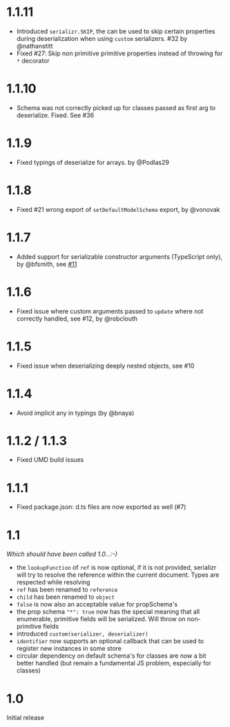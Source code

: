 # 1.1.11

* Introduced `serializr.SKIP`, the can be used to skip certain properties during deserialization when using `custom` serializers. #32 by @nathanstitt
* Fixed #27: Skip non primitive primitive properties instead of throwing for `*` decorator

# 1.1.10

* Schema was not correctly picked up for classes passed as first arg to deserialize. Fixed. See #36

# 1.1.9

* Fixed typings of deserialize for arrays. by @Podlas29

# 1.1.8

* Fixed #21 wrong export of `setDefaultModelSchema` export, by @vonovak

# 1.1.7

* Added support for serializable constructor arguments (TypeScript only), by @bfsmith, see [#11](https://github.com/mobxjs/serializr/pull/11)

# 1.1.6

* Fixed issue where custom arguments passed to `update` where not correctly handled, see #12, by @robclouth

# 1.1.5

* Fixed issue when deserializing deeply nested objects, see #10

# 1.1.4

* Avoid implicit any in typings (by @bnaya)

# 1.1.2 / 1.1.3

* Fixed UMD build issues

# 1.1.1

* Fixed package.json: d.ts files are now exported as well (#7)

# 1.1

_Which should have been called 1.0...:-)_

* the `lookupFunction` of `ref` is now optional, if it is not provided, serializr will try to resolve the reference within the current document. Types are respected while resolving
* `ref` has been renamed to `reference`
* `child` has been renamed to `object`
* `false` is now also an acceptable value for propSchema's
* the prop schema `"*": true` now has the special meaning that all enumerable, primitive fields will be serialized. Will throw on non-primitive fields
* introduced `custom(serializer, deserializer)`
* `identifier` now supports an optional callback that can be used to register new instances in some store
* circular dependency on default schema's for classes are now a bit better handled (but remain a fundamental JS problem, especially for classes)

# 1.0

Initial release
